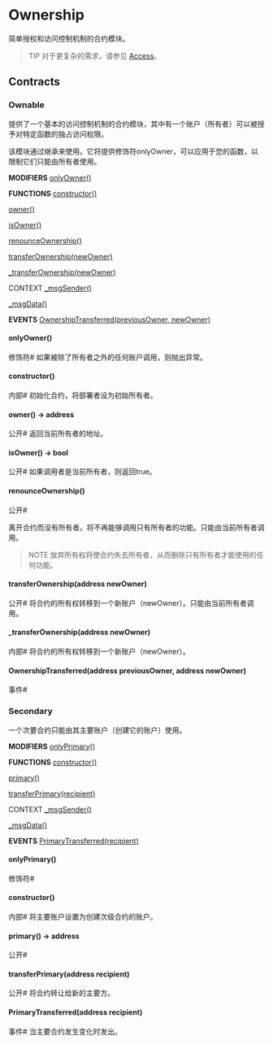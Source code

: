# Ownership
简单授权和访问控制机制的合约模块。

> TIP
对于更复杂的需求，请参见 [Access](./Access.md)。

## Contracts

### Ownable
提供了一个基本的访问控制机制的合约模块，其中有一个账户（所有者）可以被授予对特定函数的独占访问权限。

该模块通过继承来使用。它将提供修饰符onlyOwner，可以应用于您的函数，以限制它们只能由所有者使用。

**MODIFIERS**
[onlyOwner()](#onlyowner)

**FUNCTIONS**
[constructor()](#constructor)

[owner()](#owner-→-address)

[isOwner()](#isowner-→-bool)

[renounceOwnership()](#renounceownership)

[transferOwnership(newOwner)](#transferownershipaddress-newowner)

[_transferOwnership(newOwner)](#_transferownershipaddress-newowner)

CONTEXT
[_msgSender()](./GSN.md#_msgsender-→-address-payable)

[_msgData()](./GSN.md#_msgdata-→-bytes)

**EVENTS**
[OwnershipTransferred(previousOwner, newOwner)](#ownershiptransferredaddress-previousowner-address-newowner)

#### onlyOwner()
修饰符#
如果被除了所有者之外的任何账户调用，则抛出异常。

#### constructor()
内部#
初始化合约，将部署者设为初始所有者。

#### owner() → address
公开#
返回当前所有者的地址。

#### isOwner() → bool
公开#
如果调用者是当前所有者，则返回true。

#### renounceOwnership()
公开#

离开合约而没有所有者。将不再能够调用只有所有者的功能。只能由当前所有者调用。

> NOTE
放弃所有权将使合约失去所有者，从而删除只有所有者才能使用的任何功能。

#### transferOwnership(address newOwner)
公开#
将合约的所有权转移到一个新账户（newOwner）。只能由当前所有者调用。

#### _transferOwnership(address newOwner)
内部#
将合约的所有权转移到一个新账户（newOwner）。

#### OwnershipTransferred(address previousOwner, address newOwner)
事件#

### Secondary
一个次要合约只能由其主要账户（创建它的账户）使用。

**MODIFIERS**
[onlyPrimary()](#onlyprimary)

**FUNCTIONS**
[constructor()](#constructor-1)

[primary()](#primary-→-address)

[transferPrimary(recipient)](#transferprimaryaddress-recipient)

CONTEXT
[_msgSender()](./GSN.md#_msgsender-→-address-payable)

[_msgData()](./GSN.md#_msgdata-→-bytes)

**EVENTS**
[PrimaryTransferred(recipient)](#primarytransferredaddress-recipient)

#### onlyPrimary()
修饰符#

#### constructor()
内部#
将主要账户设置为创建次级合约的账户。

#### primary() → address
公开#

#### transferPrimary(address recipient)
公开#
将合约转让给新的主要方。

#### PrimaryTransferred(address recipient)
事件#
当主要合约发生变化时发出。